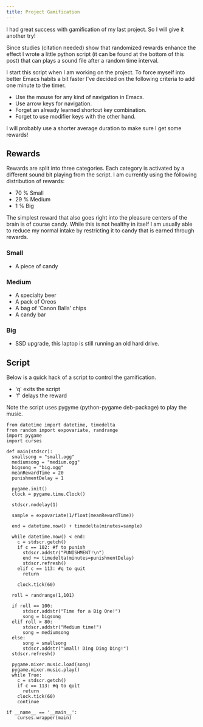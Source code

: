 ```yaml
---
title: Project Gamification
---
```


I had great success with gamification of my last project. So I will give it another try!

Since studies (citation needed) show that randomized rewards enhance the effect I wrote a little python script (it can be found at the bottom of this post) that can plays a sound file after a random time interval.

I start this script when I am working on the project. To force myself into better Emacs habits a bit faster I've decided on the following criteria to add one minute to the timer. 

* Use the mouse for any kind of navigation in Emacs.
* Use arrow keys for navigation.
* Forget an already learned shortcut key combination.
* Forget to use modifier keys with the other hand.

I will probably use a shorter average duration to make sure I get some rewards!

## Rewards ##
Rewards are split into three categories. Each category is activated by a different sound bit playing from the script. I am currently using the following distribution of rewards:

* 70 % Small
* 29 % Medium
* 1 % Big

The simplest reward that also goes right into the pleasure centers of the brain is of course candy. While this is not healthy in itself I am usually able to reduce my normal intake by restricting it to candy that is earned through rewards.

### Small ###
- A piece of candy 

### Medium ###
- A specialty beer
- A pack of Oreos
- A bag of 'Canon Balls' chips
- A candy bar 

### Big ###
- SSD upgrade, this laptop is still running an old hard drive.

## Script ##
Below is a quick hack of a script to control the gamification. 

* 'q' exits the script
* 'f' delays the reward

Note the script uses pygyme (python-pygame deb-package) to play the music.

~~~~
from datetime import datetime, timedelta
from random import expovariate, randrange
import pygame
import curses

def main(stdscr):
  smallsong = "small.ogg"
  mediumsong = "medium.ogg"
  bigsong = "big.ogg"
  meanRewardTime = 20
  punishmentDelay = 1

  pygame.init()
  clock = pygame.time.Clock()

  stdscr.nodelay(1)
  
  sample = expovariate(1/float(meanRewardTime))

  end = datetime.now() + timedelta(minutes=sample)

  while datetime.now() < end:
    c = stdscr.getch()
    if c == 102: #f to punish
      stdscr.addstr("PUNISHMENT!\n")
      end += timedelta(minutes=punishmentDelay)
      stdscr.refresh()
    elif c == 113: #q to quit
      return

    clock.tick(60)

  roll = randrange(1,101)

  if roll == 100:
      stdscr.addstr("Time for a Big One!")
      song = bigsong
  elif roll > 80:
      stdscr.addstr("Medium time!")
      song = mediumsong
  else:
      song = smallsong
      stdscr.addstr("Small! Ding Ding Ding!")
  stdscr.refresh()

  pygame.mixer.music.load(song)
  pygame.mixer.music.play()
  while True:
    c = stdscr.getch()
    if c == 113: #q to quit
      return
    clock.tick(60)
    continue

if __name__ == '__main__':
    curses.wrapper(main)
~~~~